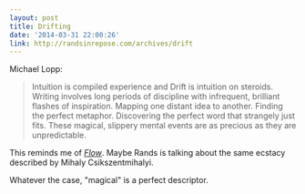 ```yaml
---
layout: post
title: Drifting
date: '2014-03-31 22:00:26'
link: http://randsinrepose.com/archives/drift
---
```


<p>Michael Lopp: </p>

<blockquote>
  <p>Intuition is compiled experience and Drift is intuition on steroids. Writing involves long periods of discipline with infrequent, brilliant flashes of inspiration. Mapping one distant idea to another. Finding the perfect metaphor. Discovering the perfect word that strangely just fits. These magical, slippery mental events are as precious as they are unpredictable.</p>
</blockquote>

<p>This reminds me of <a href="http://www.ted.com/talks/mihaly_csikszentmihalyi_on_flow#t-156974"><em>Flow</em></a>. Maybe Rands is talking about the same ecstacy described by Mihaly Csikszentmihalyi. </p>

<p>Whatever the case, "magical" is a perfect descriptor.</p>
